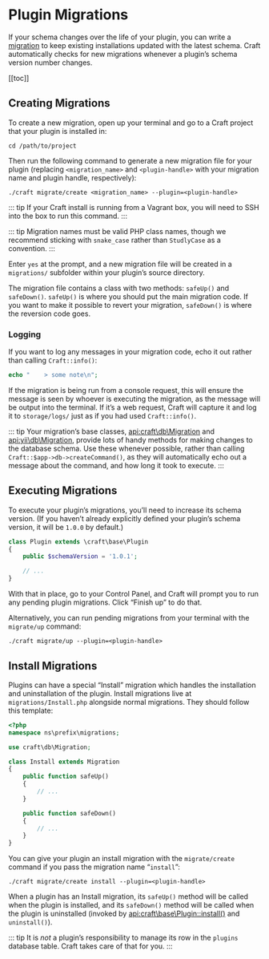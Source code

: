 # Plugin Migrations

If your schema changes over the life of your plugin, you can write a [migration](http://www.yiiframework.com/doc-2.0/guide-db-migrations.html) to keep existing installations updated with the latest schema. Craft automatically checks for new migrations whenever a plugin’s schema version number changes.

[[toc]]

## Creating Migrations

To create a new migration, open up your terminal and go to a Craft project that your plugin is installed in:

    cd /path/to/project

Then run the following command to generate a new migration file for your plugin (replacing `<migration_name>` and `<plugin-handle>` with your migration name and plugin handle, respectively):

    ./craft migrate/create <migration_name> --plugin=<plugin-handle>

::: tip
If your Craft install is running from a Vagrant box, you will need to SSH into the box to run this command.
:::

::: tip
Migration names must be valid PHP class names, though we recommend sticking with `snake_case` rather than `StudlyCase` as a convention.
:::

Enter `yes` at the prompt, and a new migration file will be created in a `migrations/` subfolder within your plugin’s source directory.

The migration file contains a class with two methods: `safeUp()` and `safeDown()`. `safeUp()` is where you should put the main migration code. If you want to make it possible to revert your migration, `safeDown()` is where the reversion code goes.

### Logging

If you want to log any messages in your migration code, echo it out rather than calling `Craft::info()`:

```php
echo "    > some note\n";
```

If the migration is being run from a console request, this will ensure the message is seen by whoever is executing the migration, as the message will be output into the terminal. If it’s a web request, Craft will capture it and log it to `storage/logs/` just as if you had used `Craft::info()`.

::: tip
Your migration’s base classes, <api:craft\db\Migration> and <api:yii\db\Migration>, provide lots of handy methods for making changes to the database schema. Use these whenever possible, rather than calling `Craft::$app->db->createCommand()`, as they will automatically echo out a message about the command, and how long it took to execute.
:::

## Executing Migrations

To execute your plugin’s migrations, you’ll need to increase its schema version. (If you haven’t already explicitly defined your plugin’s schema version, it will be `1.0.0` by default.)

```php
class Plugin extends \craft\base\Plugin
{
    public $schemaVersion = '1.0.1';

    // ...
}
```

With that in place, go to your Control Panel, and Craft will prompt you to run any pending plugin migrations. Click “Finish up” to do that.

Alternatively, you can run pending migrations from your terminal with the `migrate/up` command:

    ./craft migrate/up --plugin=<plugin-handle>

## Install Migrations

Plugins can have a special “Install” migration which handles the installation and uninstallation of the plugin. Install migrations live at `migrations/Install.php` alongside normal migrations. They should follow this template:

```php
<?php
namespace ns\prefix\migrations;

use craft\db\Migration;

class Install extends Migration
{
    public function safeUp()
    {
        // ...
    }

    public function safeDown()
    {
        // ...
    }
}
```

You can give your plugin an install migration with the `migrate/create` command if you pass the migration name “`install`”:

    ./craft migrate/create install --plugin=<plugin-handle>

When a plugin has an Install migration, its `safeUp()` method will be called when the plugin is installed, and its `safeDown()` method will be called when the plugin is uninstalled (invoked by <api:craft\base\Plugin::install()> and `uninstall()`).

::: tip
It is *not* a plugin’s responsibility to manage its row in the `plugins` database table. Craft takes care of that for you.
:::
